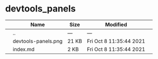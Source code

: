 devtools\_panels
================

<table><thead><tr class="header"><th></th><th>Name</th><th>Size</th><th>Modified</th><th></th></tr></thead><tbody><tr class="odd"><td></td><td><span class="goup">..</span></td><td>—</td><td>—</td><td></td></tr><tr class="even"><td></td><td><span class="name">devtools-panels.png</span></td><td>21 KB</td><td>Fri Oct 8 11:35:44 2021</td><td></td></tr><tr class="odd"><td></td><td><span class="name">index.md</span></td><td>2 KB</td><td>Fri Oct 8 11:35:44 2021</td><td></td></tr></tbody></table>
